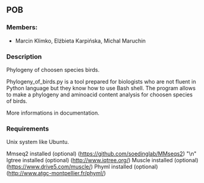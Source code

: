 ## POB

### Members: 
* Marcin Klimko, Elżbieta Karpińska, Michal Maruchin

### Description
Phylogeny of choosen species birds.

Phylogeny_of_birds.py is a tool prepared for biologists who are not fluent in Python language but they know how to use Bash shell. 
The program allows to make a phylogeny and aminoacid content analysis for choosen species of birds.

More informations in documentation.

### Requirements
Unix system like Ubuntu.

Mmseq2 installed (optional) (https://github.com/soedinglab/MMseqs2) "\n"
Igtree installed (optional) (http://www.iqtree.org/)
Muscle installed (optional) (https://www.drive5.com/muscle/)
Phyml installed (optional) (http://www.atgc-montpellier.fr/phyml/)
